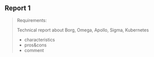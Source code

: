 ## Report 1

> Requirements:
>
> Technical report about Borg, Omega, Apollo, Sigma, Kubernetes
>
> - characteristics
> - pros&cons
> - comment